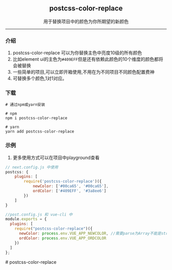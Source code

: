 <div align="center">
  <h2>postcss-color-replace</h2>
  <p>用于替换项目中的颜色为你所期望的新颜色</p>
</div>

---

### 介绍

1. postcss-color-replace 可以为你替换主色中亮度10级的所有颜色
2. 比如element ui的主色为`#409EFF`但是还有依赖此颜色的10个维度的颜色都将会被替换
3. 一些简单的项目,可以立即开箱使用,不用在为不同项目不同颜色配置费神
4. 可替换多个颜色,1对1对应。


### 下载

```shell
# 通过npm或yarn安装

# npm
npm i postcss-color-replace

# yarn
yarn add postcss-color-replace
```


### 示例

1. 更多使用方式可以在项目中playground查看

``` javascript
// next.config.js 中使用
postcss: {
    plugins: [
        require('postcss-color-replace')({
            newColor: ['#00ca65', '#00ca65'],
            ordColor: ['#409EFF', '#3a8ee6']
        })
    ]
}

```

``` javascript
//post.config.js 和 vue-cli 中
module.exports = {
  plugins: [
    require("postcss-color-replace")({
      newColor: process.env.VUE_APP_NEWCOLOR, //需要parse为Array不能是string
      ordColor: process.env.VUE_APP_ORDCOLOR
    })
  ]
};
```





#   p o s t c s s - c o l o r - r e p l a c e  
 
